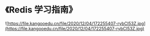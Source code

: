 # 《Redis 学习指南》

![https://file.kangooedu.cn/file/2020/12/04/172255407-rybCl53Z.jpg](https://file.kangooedu.cn/file/2020/12/04/172255407-rybCl53Z.jpg)
